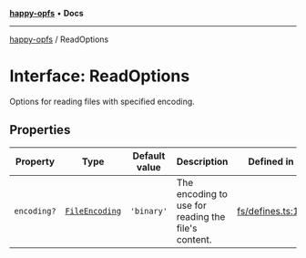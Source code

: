 [**happy-opfs**](../README.md) • **Docs**

***

[happy-opfs](../README.md) / ReadOptions

# Interface: ReadOptions

Options for reading files with specified encoding.

## Properties

| Property | Type | Default value | Description | Defined in |
| ------ | ------ | ------ | ------ | ------ |
| `encoding?` | [`FileEncoding`](../type-aliases/FileEncoding.md) | `'binary'` | The encoding to use for reading the file's content. | [fs/defines.ts:19](https://github.com/JiangJie/happy-opfs/blob/6253d25d45ee43710777316ce4d92b062d8744f7/src/fs/defines.ts#L19) |
